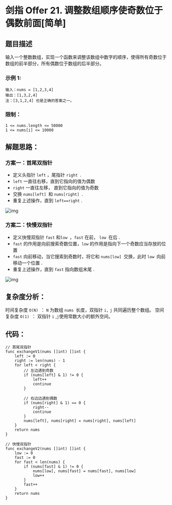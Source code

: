 # 剑指 Offer 21. 调整数组顺序使奇数位于偶数前面[简单]

## 题目描述

输入一个整数数组，实现一个函数来调整该数组中数字的顺序，使得所有奇数位于数组的前半部分，所有偶数位于数组的后半部分。

 

### 示例 1:

```
输入：nums = [1,2,3,4]
输出：[1,3,2,4] 
注：[3,1,2,4] 也是正确的答案之一。
```

### 限制：

```
1 <= nums.length <= 50000
1 <= nums[i] <= 10000
```

## 解题思路：

### 方案一：首尾双指针

- 定义头指针 `left` ，尾指针 `right `.
- `left` 一直往右移，直到它指向的值为偶数
- `right` 一直往左移， 直到它指向的值为奇数
- 交换 `nums[left] `和 `nums[right] `.
- 重复上述操作，直到 `left==right` .


![img](http://cdn.xiaot123.com/blog/2021-04/f25bd8d3c3fd5d30969be2954685a21f67e254a6487c6d9d27edf6589a0fca55.gif-blog)


### 方案二：快慢双指针

- 定义快慢双指针 `fast` 和`low `，`fast` 在前， `low `在后 .
- `fast` 的作用是向前搜索奇数位置，`low` 的作用是指向下一个奇数应当存放的位置
- `fast` 向前移动，当它搜索到奇数时，将它和 `nums[low] `交换，此时 `low `向前移动一个位置 .
- 重复上述操作，直到 `fast` 指向数组末尾 .

![img](http://cdn.xiaot123.com/blog/2021-04/f607c90cfd7578d65a24a6aa513297900b681cfb72563168532765b636fd0c55.gif-blog)


## 复杂度分析：

时间复杂度 `O(N) `： `N` 为数组 `nums `长度，双指针 `i,` `j` 共同遍历整个数组。
空间复杂度 `O(1) `： 双指针 `i` ,`j`使用常数大小的额外空间。



## 代码：

```
// 首尾双指针
func exchangeV1(nums []int) []int {
	left := 0
	right := len(nums) - 1
	for left < right {
		// 左边遇到奇数
		if (nums[left] & 1) != 0 {
			left++
			continue
		}

		// 右边边遇到偶数
		if (nums[right] & 1) == 0 {
			right--
			continue
		}
		nums[left], nums[right] = nums[right], nums[left]
	}
	return nums
}

// 快慢双指针
func exchangeV2(nums []int) []int {
	low := 0
	fast := 0
	for fast < len(nums) {
		if (nums[fast] & 1) != 0 {
			nums[low], nums[fast] = nums[fast], nums[low]
			low++
		}
		fast++
	}
	return nums
}
```

